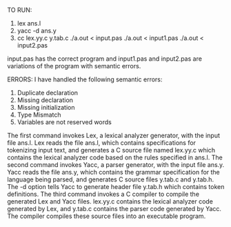 TO RUN:
1. lex ans.l
2. yacc -d ans.y 
3. cc lex.yy.c y.tab.c 
./a.out < input.pas
./a.out < input1.pas
./a.out < input2.pas

input.pas has the correct program and input1.pas and input2.pas are variations of the program with semantic errors.

ERRORS:
I have handled the following semantic errors:
1. Duplicate declaration
2. Missing declaration
3. Missing initialization
4. Type Mismatch
5. Variables are not reserved words

The first command invokes Lex, a lexical analyzer generator, with the input file ans.l. Lex reads the file ans.l, which contains specifications for tokenizing input text, and generates a C source file named lex.yy.c which contains the lexical analyzer code based on the rules specified in ans.l. The second command invokes Yacc, a parser generator, with the input file ans.y. Yacc reads the file ans.y, which contains the grammar specification for the language being parsed, and generates C source files y.tab.c and y.tab.h. The -d option tells Yacc to generate header file y.tab.h which contains token definitions. The third command invokes a C compiler to compile the generated Lex and Yacc files. lex.yy.c contains the lexical analyzer code generated by Lex, and y.tab.c contains the parser code generated by Yacc. The compiler compiles these source files into an executable program.